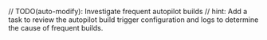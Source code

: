 // TODO(auto-modify): Investigate frequent autopilot builds
// hint: Add a task to review the autopilot build trigger configuration and logs to determine the cause of frequent builds.
